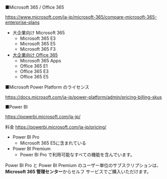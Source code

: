 ■Microsoft 365 / Office 365

https://www.microsoft.com/ja-jp/microsoft-365/compare-microsoft-365-enterprise-plans


- 大企業向け Microsoft 365
  - Microsoft 365 E3
  - Microsoft 365 E5
  - Microsoft 365 F3
- [大企業向け Office 365](https://www.microsoft.com/ja-jp/microsoft-365/enterprise/compare-office-365-plans)
  - Microsoft 365 Apps
  - Office 365 E1
  - Office 365 E3
  - Office 365 E5

■Microsoft Power Platform のライセンス

https://docs.microsoft.com/ja-jp/power-platform/admin/pricing-billing-skus


■Power BI

https://powerbi.microsoft.com/ja-jp/

料金
https://powerbi.microsoft.com/ja-jp/pricing/

- Power BI Pro
  - Microsoft 365 E5に含まれている
- Power BI Premium
  - Power BI Pro で利用可能なすべての機能を含んでいます。

Power BI Pro と Power BI Premium のユーザー単位のサブスクリプションは、**Microsoft 365 管理センター**からセルフ サービスでご購入いただけます。

